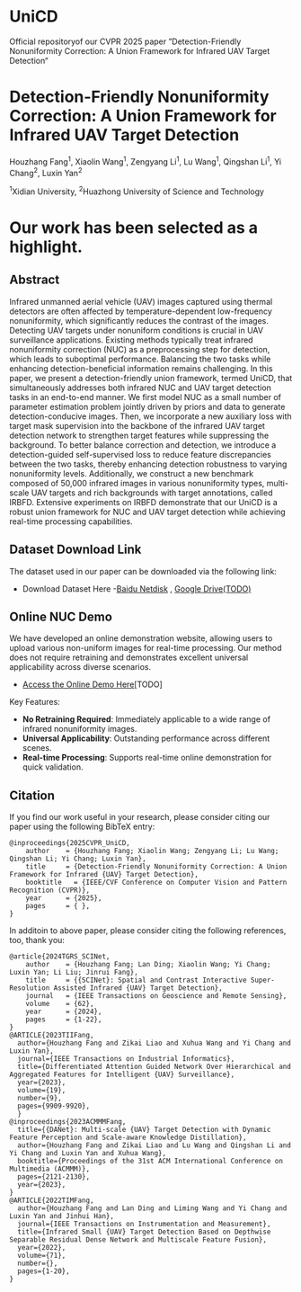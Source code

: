 # UniCD
Official repositoryof our CVPR 2025 paper ”Detection-Friendly Nonuniformity Correction: A Union Framework for Infrared UAV Target Detection“


# Detection-Friendly Nonuniformity Correction: A Union Framework for Infrared UAV Target Detection


Houzhang Fang<sup>1</sup>, Xiaolin Wang<sup>1</sup>, Zengyang Li<sup>1</sup>, Lu Wang<sup>1</sup>, Qingshan Li<sup>1</sup>, Yi Chang<sup>2</sup>, Luxin Yan<sup>2</sup>
  
<sup>1</sup>Xidian University,  <sup>2</sup>Huazhong University of Science and Technology

# Our work has been selected as a highlight.

## Abstract

Infrared unmanned aerial vehicle (UAV) images captured using thermal detectors are often affected by temperature-dependent low-frequency nonuniformity, which significantly reduces the contrast of the images. Detecting UAV targets under nonuniform conditions is crucial in UAV surveillance applications. Existing methods typically treat infrared nonuniformity correction (NUC) as a preprocessing step for detection, which leads to suboptimal performance. Balancing the two tasks while enhancing detection-beneficial information remains challenging. In this paper, we present a detection-friendly union framework, termed UniCD, that simultaneously addresses both infrared NUC and UAV target detection tasks in an end-to-end manner. We first model NUC as a small number of parameter estimation problem jointly driven by priors and data to generate detection-conducive images. Then, we incorporate a new auxiliary loss with target mask supervision into the backbone of the infrared UAV target detection network to strengthen target features while suppressing the background. To better balance correction and detection, we introduce a detection-guided self-supervised loss to reduce feature discrepancies between the two tasks, thereby enhancing detection robustness to varying nonuniformity levels. Additionally, we construct a new benchmark composed of 50,000 infrared images in various nonuniformity types, multi-scale UAV targets and rich backgrounds with target annotations, called IRBFD. Extensive experiments on IRBFD demonstrate that our UniCD is a robust union framework for NUC and UAV target detection while achieving real-time processing capabilities.



## Dataset Download Link

The dataset used in our paper can be downloaded via the following link:

- Download Dataset Here -[Baidu Netdisk](<https://pan.baidu.com/s/1cgzAo8ZLIqplCV5tCIOldw?pwd=ujdm >) ,  [Google Drive(TODO)](<>)

## Online NUC Demo

We have developed an online demonstration website, allowing users to upload various non-uniform images for real-time processing. Our method does not require retraining and demonstrates excellent universal applicability across diverse scenarios.

- [Access the Online Demo Here](<>)[TODO]

Key Features:

- **No Retraining Required**: Immediately applicable to a wide range of infrared nonuniformity images.
- **Universal Applicability**: Outstanding performance across different  scenes.
- **Real-time Processing**: Supports real-time online demonstration for quick validation.

## Citation
If you find our work useful in your research, please consider citing our paper using the following BibTeX entry:
```
@inproceedings{2025CVPR_UniCD,
    author    = {Houzhang Fang; Xiaolin Wang; Zengyang Li; Lu Wang; Qingshan Li; Yi Chang; Luxin Yan},
    title     = {Detection-Friendly Nonuniformity Correction: A Union Framework for Infrared {UAV} Target Detection},
    booktitle   = {IEEE/CVF Conference on Computer Vision and Pattern Recognition (CVPR)},
    year      = {2025},
    pages     = { },
}
```

In additoin to above paper, please consider citing the following references, too, thank you:
```
@article{2024TGRS_SCINet,
    author    = {Houzhang Fang; Lan Ding; Xiaolin Wang; Yi Chang; Luxin Yan; Li Liu; Jinrui Fang},
    title     = {{SCINet}: Spatial and Contrast Interactive Super-Resolution Assisted Infrared {UAV} Target Detection},
    journal   = {IEEE Transactions on Geoscience and Remote Sensing},
    volume    = {62},
    year      = {2024},
    pages     = {1-22},
}
@ARTICLE{2023TIIFang,
  author={Houzhang Fang and Zikai Liao and Xuhua Wang and Yi Chang and Luxin Yan},
  journal={IEEE Transactions on Industrial Informatics}, 
  title={Differentiated Attention Guided Network Over Hierarchical and Aggregated Features for Intelligent {UAV} Surveillance}, 
  year={2023},
  volume={19},
  number={9},
  pages={9909-9920},
  }
@inproceedings{2023ACMMMFang,
  title={{DANet}: Multi-scale {UAV} Target Detection with Dynamic Feature Perception and Scale-aware Knowledge Distillation},
  author={Houzhang Fang and Zikai Liao and Lu Wang and Qingshan Li and Yi Chang and Luxin Yan and Xuhua Wang},
  booktitle={Proceedings of the 31st ACM International Conference on Multimedia (ACMMM)},
  pages={2121-2130},
  year={2023},
}
@ARTICLE{2022TIMFang,
  author={Houzhang Fang and Lan Ding and Liming Wang and Yi Chang and Luxin Yan and Jinhui Han},
  journal={IEEE Transactions on Instrumentation and Measurement}, 
  title={Infrared Small {UAV} Target Detection Based on Depthwise Separable Residual Dense Network and Multiscale Feature Fusion}, 
  year={2022},
  volume={71},
  number={},
  pages={1-20},
}
```




